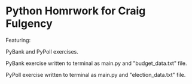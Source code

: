 # Python Homrwork for Craig Fulgency

Featuring:

PyBank and PyPoll exercises.

PyBank exercise written to terminal as main.py and "budget_data.txt" file.

PyPoll exercise written to terminal as main.py and "election_data.txt" file.
